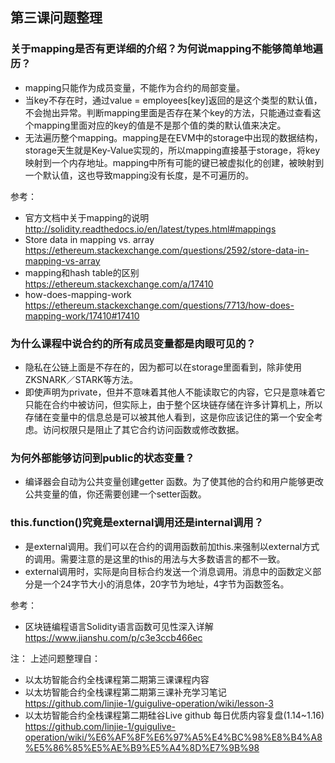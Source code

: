 ## 第三课问题整理

### 关于mapping是否有更详细的介绍？为何说mapping不能够简单地遍历？
* mapping只能作为成员变量，不能作为合约的局部变量。 
* 当key不存在时，通过value = employees[key]返回的是这个类型的默认值，不会抛出异常。判断mapping里面是否存在某个key的方法，只能通过查看这个mapping里面对应的key的值是不是那个值的类的默认值来决定。 
* 无法遍历整个mapping。mapping是在EVM中的storage中出现的数据结构，storage天生就是Key-Value实现的，所以mapping直接基于storage，将key映射到一个内存地址。mapping中所有可能的键已被虚拟化的创建，被映射到一个默认值，这也导致mapping没有长度，是不可遍历的。 

参考： 
* 官方文档中关于mapping的说明 
http://solidity.readthedocs.io/en/latest/types.html#mappings
* Store data in mapping vs. array 
https://ethereum.stackexchange.com/questions/2592/store-data-in-mapping-vs-array
* mapping和hash table的区别 
https://ethereum.stackexchange.com/a/17410
* how-does-mapping-work 
https://ethereum.stackexchange.com/questions/7713/how-does-mapping-work/17410#17410


### 为什么课程中说合约的所有成员变量都是肉眼可见的？
* 隐私在公链上面是不存在的，因为都可以在storage里面看到，除非使用ZKSNARK／STARK等方法。 
* 即使声明为private，但并不意味着其他人不能读取它的内容，它只是意味着它只能在合约中被访问，但实际上，由于整个区块链存储在许多计算机上，所以存储在变量中的信息总是可以被其他人看到，这是你应该记住的第一个安全考虑。访问权限只是阻止了其它合约访问函数或修改数据。 

### 为何外部能够访问到public的状态变量？
* 编译器会自动为公共变量创建getter 函数。为了使其他的合约和用户能够更改公共变量的值，你还需要创建一个setter函数。 

### this.function()究竟是external调用还是internal调用？	
* 是external调用。我们可以在合约的调用函数前加this.来强制以external方式的调用。需要注意的是这里的this的用法与大多数语言的都不一致。 
* external调用时，实际是向目标合约发送一个消息调用。消息中的函数定义部分是一个24字节大小的消息体，20字节为地址，4字节为函数签名。 

参考： 
* 区块链编程语言Solidity语言函数可见性深入详解 
https://www.jianshu.com/p/c3e3ccb466ec

注：
上述问题整理自：
* 以太坊智能合约全栈课程第二期第三课课程内容 
* 以太坊智能合约全栈课程第二期第三课补充学习笔记 
https://github.com/linjie-1/guigulive-operation/wiki/lesson-3
* 以太坊智能合约全栈课程第二期硅谷Live github 每日优质内容复盘(1.14~1.16) 
https://github.com/linjie-1/guigulive-operation/wiki/%E6%AF%8F%E6%97%A5%E4%BC%98%E8%B4%A8%E5%86%85%E5%AE%B9%E5%A4%8D%E7%9B%98
